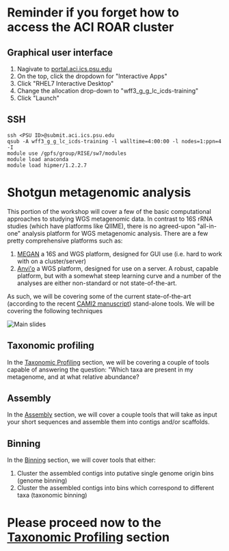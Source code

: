 # Reminder if you forget how to access the ACI ROAR cluster

## Graphical user interface
1. Nagivate to [portal.aci.ics.psu.edu](portal.aci.ics.psu.edu)
2. On the top, click the dropdown for "Interactive Apps"
3. Click "RHEL7 Interactive Desktop"
4. Change the allocation drop-down to "wff3_g_g_lc_icds-training"
5. Click "Launch"

## SSH
```
ssh <PSU ID>@submit.aci.ics.psu.edu
qsub -A wff3_g_g_lc_icds-training -l walltime=4:00:00 -l nodes=1:ppn=4 -I
module use /gpfs/group/RISE/sw7/modules
module load anaconda
module load hipmer/1.2.2.7
```
# Shotgun metagenomic analysis
This portion of the workshop will cover a few of the basic computational approaches to studying WGS metagenomic data. 
In contrast to 16S rRNA studies (which have platforms like QIIME), there is no agreed-upon "all-in-one" analysis platform for WGS metagenomic analysis.
There are a few pretty comprehensive platforms such as:
1. [MEGAN](https://uni-tuebingen.de/fakultaeten/mathematisch-naturwissenschaftliche-fakultaet/fachbereiche/informatik/lehrstuehle/algorithms-in-bioinformatics/software/megan6/) 
a 16S and WGS platform, designed for GUI use (i.e. hard to work with on a cluster/server)
2. [Anvi'o](https://merenlab.org/software/anvio/) a WGS platform, designed for use on a server. A robust, capable platform, but with a somewhat steep learning curve and a number 
of the analyses are either non-standard or not state-of-the-art.

As such, we will be covering some of the current state-of-the-art (according to the recent [CAMI2 manuscript](https://www.biorxiv.org/content/10.1101/2021.07.12.451567v1)) stand-alone tools. We will be covering the following techniques

![Main slides](https://user-images.githubusercontent.com/6362936/128754520-4e2852aa-52b4-43a5-9e68-4e6f4f030379.png)


## Taxonomic profiling
In the [Taxonomic Profiling](TaxonomicProfiling.md) section, we will be covering a couple of tools capable of answering the question:
"Which taxa are present in my metagenome, and at what relative abundance?

## Assembly
In the [Assembly](Assembly.md) section, we will cover a couple tools that will take as input your short sequences and assemble them into contigs and/or scaffolds. 

## Binning
In the [Binning](Binning.md) section, we will cover tools that either:
1. Cluster the assembled contigs into putative single genome origin bins (genome binning)
2. Cluster the assembled contigs into bins which correspond to different taxa (taxonomic binning)

# Please proceed now to the [Taxonomic Profiling](TaxonomicProfiling.md) section


